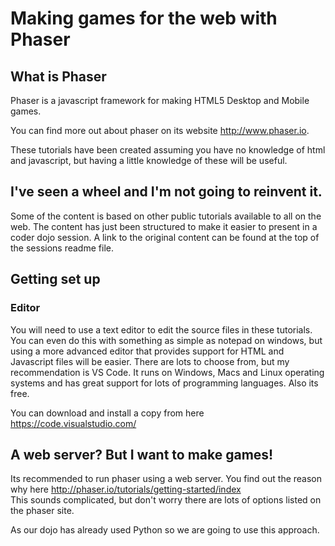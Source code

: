 # Making games for the web with Phaser 

## What is Phaser

Phaser is a javascript framework for making HTML5 Desktop and Mobile games.

You can find more out about phaser on its website http://www.phaser.io.

These tutorials have been created assuming you have no knowledge of html and javascript, but having a little knowledge of these will be useful.  

## I've seen a wheel and I'm not going to reinvent it.

Some of the content is based on other public tutorials available to all on the web. The content has just been structured to make it easier to present in a coder dojo session.  A link to the original content can be found at the top of the sessions readme file.  

## Getting set up

### Editor

You will need to use a text editor to edit the source files in these tutorials.  You can even do this with something as simple as notepad on windows, but using a more advanced editor that provides support for HTML and Javascript files will be easier.  There are lots to choose from, but my recommendation is VS Code.  It runs on Windows, Macs and Linux operating systems and has great support for lots of programming languages.  Also its free.

You can download and install a copy from here https://code.visualstudio.com/

## A web server? But I want to make games!

Its recommended to run phaser using a web server. You find out the reason why here http://phaser.io/tutorials/getting-started/index  
This sounds complicated, but don't worry there are lots of options listed on the phaser site.

As our dojo has already used Python so we are going to use this approach.

